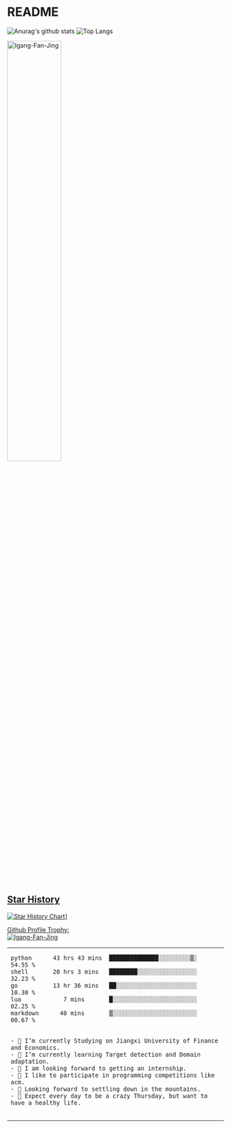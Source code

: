 # README

![Anurag's github stats](https://github-readme-stats.vercel.app/api?username=Igang-Fan-Jing&theme=vue-dark)
![Top Langs](https://github-readme-stats.vercel.app/api/top-langs/?username=Igang-Fan-Jing&layout=compact&theme=vue-dark)

<a href="https://app.daily.dev/ghostwritten" >
<span><img src="https://github-readme-streak-stats.herokuapp.com/?user=Igang-Fan-Jing&theme=dark" alt="Igang-Fan-Jing" width=50% /></span>


## Star History

![Star History Chart](https://api.star-history.com/svg?repos=Igang-Fan-Jing/HDIP-YOLO&type=Date)]

<p align="left"> Github Profile Trophy:
	<br><a href="https://github.com/ryo-ma/github-profile-trophy"><img src="https://github-profile-trophy.vercel.app/?username=Igang-Fan-Jing&theme=onedark&title=MultiLanguage,Stars,Commit,Followers,Issues,Repositories" alt="Igang-Fan-Jing"  /></a> </p>

<table><tr><td valign="top">


<!--START_SECTION:ghostwritten-->
```text
python      43 hrs 43 mins  ██████████████░░░░░░░░░▒░   54.55 % 
shell       20 hrs 3 mins   ████████░░░░░░░░░░░░░░░░░   32.23 % 
go          13 hr 36 mins   ██░░░░░░░░░░░░░░░░░░░░░░░   10.30 % 
lua            7 mins       █░░░░░░░░░░░░░░░░░░░░░░░░   02.25 %
markdown      40 mins       ▒░░░░░░░░░░░░░░░░░░░░░░░░   00.67 % 
 

- 🔭 I’m currently Studying on Jiangxi University of Finance and Economics.
- 🌱 I’m currently learning Target detection and Domain adaptation.
- 👯 I am looking forward to getting an internship.
- 🤔 I like to participate in programming competitions like acm.
- 🍬 Looking forward to settling down in the mountains.
- 🥩 Expect every day to be a crazy Thursday, but want to have a healthy life.

